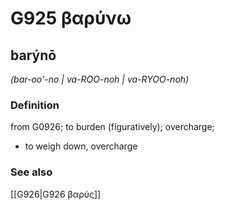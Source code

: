 # G925 βαρύνω

## barýnō

_(bar-oo'-no | va-ROO-noh | va-RYOO-noh)_

### Definition

from G0926; to burden (figuratively); overcharge; 

- to weigh down, overcharge

### See also

[[G926|G926 βαρύς]]

